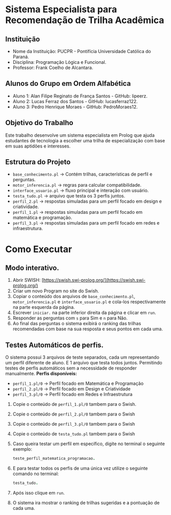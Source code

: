 # Sistema Especialista para Recomendação de Trilha Acadêmica

## Instituição 
- Nome da Instituição: PUCPR - Pontifícia Universidade Católica do Paraná.
- Disciplina: Programação Lógica e Funcional.
- Professor: Frank Coelho de Alcantara.

## Alunos do Grupo em Ordem Alfabética
- Aluno 1: Alan Filipe Reginato de França Santos - GitHub: lipeerz.
- Aluno 2: Lucas Ferraz dos Santos - GitHub: lucasferraz122.
- Aluno 3: Pedro Henrique Moraes - GitHub: PedroMoraes12.

## Objetivo do Trabalho

Este trabalho desenvolve um sistema especialista em Prolog que ajuda estudantes de tecnologia a escolher uma trilha de especialização com base em suas aptidões e interesses.

## Estrutura do Projeto
- `base_conhecimento.pl` → Contém trilhas, características de perfil e perguntas.
- `motor_inferencia.pl` → regras para calcular compatibilidade.
- `interface_usuario.pl` → fluxo principal e interação com usuário.
- `testa_tudo.pl` → arquivo que testa os 3 perfis juntos.
- `perfil_2.pl` → respostas simuladas para um perfil focado em  design e criatividade.
- `perfil_1.pl` → respostas simuladas para um perfil focado em matemática e programação.
- `perfil_3.pl` → respostas simuladas para um perfil focado em redes e infraestrutura.

# Como Executar
## **Modo interativo.**
   
  1. Abrir SWISH: [https://swish.swi-prolog.org/](https://swish.swi-prolog.org/)
  2. Criar um novo Program no site do Swish.
  3. Copiar o conteúdo dos arquivos de `base_conhecimento.pl`, `motor_inferencia.pl` e `interface_usuario.pl` e cola-los respectivamente na parte esquerda da página.
  4. Escrever `iniciar.` na parte inferior direita da página e clicar em `run`.
  5. Responder as perguntas com `s` para Sim e `n` para Não.
  6. Ao final das perguntas o sistema exibirá o ranking das trilhas recomendadas com base na sua resposta e seus pontos em cada uma.
     
## **Testes Automáticos de perfis.**
   
O sistema possui 3 arquivos de teste separados, cada um representando um perfil diferente de aluno.
E 1 arquivo que testa todos juntos.
Permitindo testes de perfis automáticos sem a necessidade de responder manualmente.
**Perfis disponíveis:**
   - `perfil_1.pl/0` → Perfil focado em Matemática e Programação
   - `perfil_2.pl/0` → Perfil focado em Design e Criatividade
   - `perfil_3.pl/0` → Perfil focado em Redes e Infraestrutura  

1. Copie o conteúdo de `perfil_1.pl/0` tambem para o Swish.
2. Copie o conteúdo de `perfil_2.pl/0` tambem para o Swish
3. Copie o conteúdo de `perfil_3.pl/0` tambem para o Swish
4. Copie o conteúdo de `testa_tudo.pl` tambem para o Swish
   
5. Caso queira testar um perfil em específico, digite no terminal o seguinte exemplo:
   ```prolog
   teste_perfil_matematica_programacao.
4. E para testar todos os perfis de uma única vez utilize o seguinte comando no terminal:
   ```prolog
   testa_tudo.
5. Após isso clique em `run`.
6. O sistema ira mostrar o ranking de trilhas sugeridas e a pontuação de cada uma.
